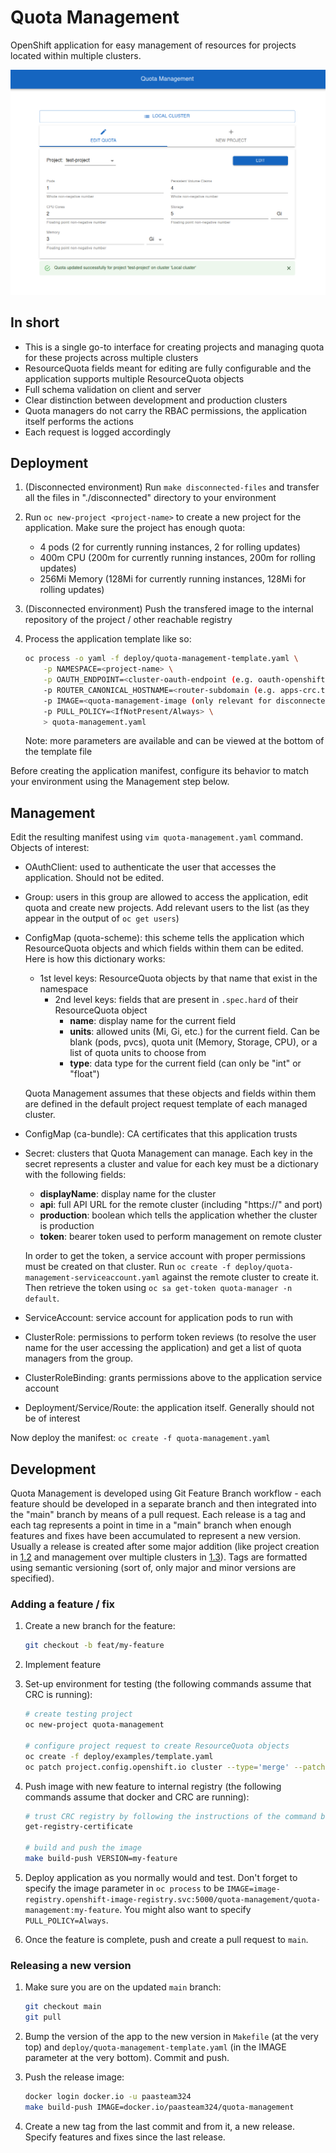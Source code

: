 # Quota Management

OpenShift application for easy management of resources for projects located within multiple clusters.

<p align="center">
  <img src="docs/example.png">
</p>

## In short

- This is a single go-to interface for creating projects and managing quota for these projects across multiple clusters
- ResourceQuota fields meant for editing are fully configurable and the application supports multiple ResourceQuota objects
- Full schema validation on client and server
- Clear distinction between development and production clusters
- Quota managers do not carry the RBAC permissions, the application itself performs the actions
- Each request is logged accordingly

## Deployment

1.  (Disconnected environment) Run `make disconnected-files` and transfer all the files in "./disconnected" directory to your environment
2.  Run `oc new-project <project-name>` to create a new project for the application. Make sure the project has enough quota:
    - 4 pods (2 for currently running instances, 2 for rolling updates)
    - 400m CPU (200m for currently running instances, 200m for rolling updates)
    - 256Mi Memory (128Mi for currently running instances, 128Mi for rolling updates)
3.  (Disconnected environment) Push the transfered image to the internal repository of the project / other reachable registry
4.  Process the application template like so:

    ``` bash
    oc process -o yaml -f deploy/quota-management-template.yaml \
        -p NAMESPACE=<project-name> \
        -p OAUTH_ENDPOINT=<cluster-oauth-endpoint (e.g. oauth-openshift.apps-crc.testing)> \
        -p ROUTER_CANONICAL_HOSTNAME=<router-subdomain (e.g. apps-crc.testing)> \
        -p IMAGE=<quota-management-image (only relevant for disconnected environments)> \
        -p PULL_POLICY=<IfNotPresent/Always> \
        > quota-management.yaml
    ```

    Note: more parameters are available and can be viewed at the bottom of the template file

Before creating the application manifest, configure its behavior to match your environment using the Management step below.

## Management

Edit the resulting manifest using `vim quota-management.yaml` command. Objects of interest:

- OAuthClient: used to authenticate the user that accesses the application. Should not be edited.
- Group: users in this group are allowed to access the application, edit quota and create new projects. Add relevant users to the list (as they appear in the output of `oc get users`)
- ConfigMap (quota-scheme): this scheme tells the application which ResourceQuota objects and which fields within them can be edited.
  Here is how this dictionary works:

  - 1st level keys: ResourceQuota objects by that name that exist in the namespace
    - 2nd level keys: fields that are present in `.spec.hard` of their ResourceQuota object
        - __name__: display name for the current field
        - __units__: allowed units (Mi, Gi, etc.) for the current field. Can be blank (pods, pvcs), quota unit (Memory, Storage, CPU), or a list of quota units to choose from
        - __type__: data type for the current field (can only be "int" or "float")

  Quota Management assumes that these objects and fields within them are defined in the default project request template of each managed cluster.

- ConfigMap (ca-bundle): CA certificates that this application trusts
- Secret: clusters that Quota Management can manage. Each key in the secret represents a cluster and value for each key must be a dictionary with the following fields:

  - __displayName__: display name for the cluster
  - __api__: full API URL for the remote cluster (including "https://" and port)
  - __production__: boolean which tells the application whether the cluster is production
  - __token__: bearer token used to perform management on remote cluster

  In order to get the token, a service account with proper permissions must be created on that cluster. Run `oc create -f deploy/quota-management-serviceaccount.yaml` against the remote cluster to create it. Then retrieve the token using `oc sa get-token quota-manager -n default`.

- ServiceAccount: service account for application pods to run with
- ClusterRole: permissions to perform token reviews (to resolve the user name for the user accessing the application) and get a list of quota managers from the group.
- ClusterRoleBinding: grants permissions above to the application service account
- Deployment/Service/Route: the application itself. Generally should not be of interest

Now deploy the manifest: `oc create -f quota-management.yaml`

## Development

Quota Management is developed using Git Feature Branch workflow - each feature should be developed in a separate branch and then integrated into the "main" branch by means of a pull request. Each release is a tag and each tag represents a point in time in a "main" branch when enough features and fixes have been accumulated to represent a new version. Usually a release is created after some major addition (like project creation in [1.2](https://github.com/paas-team-324/quota-management/releases/tag/1.2) and management over multiple clusters in [1.3](https://github.com/paas-team-324/quota-management/releases/tag/1.3)). Tags are formatted using semantic versioning (sort of, only major and minor versions are specified).

### Adding a feature / fix

1. Create a new branch for the feature:

   ``` bash
   git checkout -b feat/my-feature
   ```

2. Implement feature
3. Set-up environment for testing (the following commands assume that CRC is running):

   ```bash
   # create testing project
   oc new-project quota-management

   # configure project request to create ResourceQuota objects
   oc create -f deploy/examples/template.yaml
   oc patch project.config.openshift.io cluster --type='merge' --patch='{"spec":{"projectRequestTemplate":{"name":"project-request"}}}'
   ```

4. Push image with new feature to internal registry (the following commands assume that docker and CRC are running):

   ``` bash
   # trust CRC registry by following the instructions of the command below
   get-registry-certificate

   # build and push the image
   make build-push VERSION=my-feature
   ```

5. Deploy application as you normally would and test. Don't forget to specify the image parameter in `oc process` to be `IMAGE=image-registry.openshift-image-registry.svc:5000/quota-management/quota-management:my-feature`. You might also want to specify `PULL_POLICY=Always`.
6. Once the feature is complete, push and create a pull request to `main`.

### Releasing a new version

1. Make sure you are on the updated `main` branch:

   ``` bash
   git checkout main
   git pull
   ```

2. Bump the version of the app to the new version in `Makefile` (at the very top) and `deploy/quota-management-template.yaml` (in the IMAGE parameter at the very bottom). Commit and push.

3. Push the release image:

   ``` bash
   docker login docker.io -u paasteam324
   make build-push IMAGE=docker.io/paasteam324/quota-management
   ```

4. Create a new tag from the last commit and from it, a new release. Specify features and fixes since the last release.
